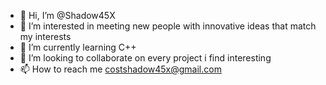 - 👋 Hi, I’m @Shadow45X
- 👀 I’m interested in meeting new people with innovative ideas that match my interests
- 🌱 I’m currently learning C++
- 💞️ I’m looking to collaborate on every project i find interesting
- 📫 How to reach me costshadow45x@gmail.com

<!---
Shadow45X/Shadow45X is a ✨ special ✨ repository because its `README.md` (this file) appears on your GitHub profile.
You can click the Preview link to take a look at your changes.
--->
